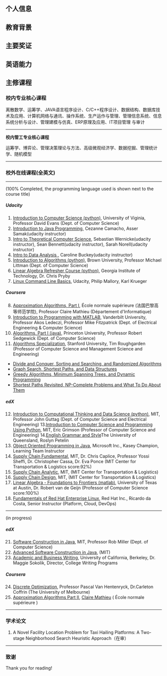 ## 个人信息



## 教育背景




## 主要奖证




## 英语能力



## 主修课程



### 校内专业核心课程 

离散数学、运筹学、JAVA语言程序设计、C/C++程序设计、数据结构、数据库技术及应用、计算机网络与通讯、操作系统、生产运作与管理、管理信息系统、信息系统分析与设计、管理建模与仿真、ERP原理及应用、IT项目管理 与审计

---

**校内管工专业核心课程**

运筹学、博弈论、管理决策理论与方法、高级微观经济学、数据挖掘、管理统计学、随机模型

---




### 校外在线课程(全英文)

***

(100% Completed, the programming language used is shown next to the course title)

##### Udacity

1. [Introduction to Computer Science (python)](https://classroom.udacity.com/courses/cs101), University of Viginia, Professor David Evans (Dept. of Computer Science)
2. [Introduction to Java Programming](https://cn.udacity.com/course/intro-to-java-programming--cs046), Cezanne Camacho, Asser Samak(udacity instructor)
3. [Intro to Theoretical Computer Science](https://classroom.udacity.com/courses/cs313), Sebastian Wernicke(udacity instructor), Sean Bennett(udacity instructor), Sarah Norell(udacity instructor)
4. [Intro to Data Analysis ](https://classroom.udacity.com/courses/ud170), Caroline Buckey(udacity instructor)
5. [Introduction to Algorithms (python)](https://cn.udacity.com/course/intro-to-algorithms--cs215), Brown University, Professor Michael Littman (Dept. of Computer Science) 
6. [Linear Algebra Refresher Course (python)](https://cn.udacity.com/course/linear-algebra-refresher-course--ud953), Georgia Institute of Technology, Dr. Chris Pryby
7. [Linux Command Line Basics](https://cn.udacity.com/course/shell-workshop--ud206), Udacity, Philip Mallory, Karl Krueger

##### Coursera

8. [Approximation Algorithms, Part I](https://www.coursera.org/learn/approximation-algorithms-part-1), École normale supérieure (法国巴黎高等师范学院), Professor Claire Mathieu (Département d'Informatique)
9. [Introduction to Programming with MATLAB](https://www.coursera.org/learn/matlab), Vanderbilt University, Professor Akos Ledeczi, Professor Mike Fitzpatrick (Dept. of Electrical Engineering & Computer Science)
10. [Algorithms, Part I (java)](https://www.coursera.org/learn/algorithms-part1), Princeton University, Professor Robert Sedgewick (Dept. of Computer Science)
11. [Algorithms Specialization](https://www.coursera.org/specializations/algorithms), Stanford University, Tim Roughgarden (Professor of Computer Science and Management Science and Engineering)
- [Divide and Conquer, Sorting and Searching, and Randomized Algorithms](https://www.coursera.org/learn/algorithms-divide-conquer)
- [Graph Search, Shortest Paths, and Data Structures](https://www.coursera.org/learn/algorithms-graphs-data-structures)
- [Greedy Algorithms, Minimum Spanning Trees, and Dynamic Programming](https://www.coursera.org/learn/algorithms-greedy)
- [Shortest Paths Revisited, NP-Complete Problems and What To Do About Them](https://www.coursera.org/learn/algorithms-npcomplete)

##### edX

12. [Introduction to Computational Thinking and Data Science (python)](https://www.edx.org/course/6-00-2x-introduction-to-computational-thinking-and-data-science-3), MIT, Professor John Guttag (Dept. of Computer Science and Electrical Engineering)
13.[Introduction to Computer Science and Programming Using Python](https://www.edx.org/course/introduction-to-computer-science-and-programming-using-python-7), MIT, Eric Grimson (Professor of Computer Science and Engineering)
14.[English Grammar and Style](https://courses.edx.org/courses/course-v1:UQx+Write101x+2T2017/course/)The University of Queensland, Roslyn Petelin
15. [Object Oriented Programming in Java](https://www.edx.org/course/object-oriented-programming-java-microsoft-dev277x), Microsoft Inc., Kasey Champion, Learning Team Instructor
16. [Supply Chain Fundamental](https://courses.edx.org/courses/course-v1:MITx+CTL.SC1x+3T2017/course/), MIT, Dr. Chris Caplice, Professor Yossi Sheffi, Dr. Christopher Cassa, Dr. Eva Ponce  (MIT Center for Transportation & Logistics  score:92%)
17. [Supply Chain Analytic](https://courses.edx.org/courses/course-v1:MITx+CTL.SC0x+3T2017/course/), MIT, (MIT Center for Transportation & Logistics)
18. [Supply Chain Design](https://courses.edx.org/courses/course-v1:MITx+CTL.SC2x+1T2018/course/), MIT, (MIT Center for Transportation & Logistics)
19. [Linear Algebra - Foundations to Frontiers (matlab)](https://www.edx.org/course/linear-algebra-foundations-frontiers-utaustinx-ut-5-05x-0), University of Texas at Austin, Dr. Robert van de Geijn (Professor of Computer Science  score:100%) 
20. [Fundamentals of Red Hat Enterprise Linux](https://www.edx.org/course/fundamentals-red-hat-enterprise-linux-red-hat-rh066x), Red Hat Inc., Ricardo da Costa, Senior Instructor (Platform, Cloud, DevOps)

***

(in progress)

##### edX

21. [Software Construction in Java]( https://courses.edx.org/courses/course-v1:MITx+6.005.1x+3T2016/course/ ), MIT, Professor Rob Miller (Dept. of Computer Science)
22. [Advanced Software Construction in Java](https://courses.edx.org/courses/course-v1:MITx+6.005.2x+1T2017/course/), (MIT)
23. [Academic and Business Writing](https://www.edx.org/course/academic-business-writing-uc-berkeleyx-colwri2-2x-0), University of California, Berkeley, Dr. Maggie Sokolik, Director, College Writing Programs


##### Coursera

24. [Discrete Optimization](https://www.coursera.org/learn/discrete-optimization), Professor Pascal Van Hentenryck, Dr.Carleton Coffrin (The University of Melbourne)
25. [Approximation Algorithms Part II]( https://www.coursera.org/learn/approximation-algorithms-part-2/home/welcome ),  [Claire Mathieu](https://www.coursera.org/instructor/~2570956) (  École normale supérieure )

***

### 学术论文

1. A Novel Facility Location Problem for Taxi Hailing Platforms: A Two-stage Neighborhood Search Heuristic Approach（在审）

***

### 致谢

Thank you for reading!





